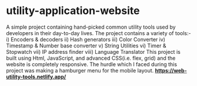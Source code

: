 # utility-application-website
A simple project containing hand-picked common utility tools used by developers in their day-to-day lives.
The project contains a variety of tools:-
i) Encoders & decoders
ii) Hash generators
iii) Color Converter
iv) Timestamp & Number base converter
v) String Utilities
vi) Timer & Stopwatch
vii) IP address finder
viii) Language Translator
This project is built using Html, JavaScript, and advanced CSS(i.e. flex, grid) and the website is completely responsive.
The hurdle which I faced during this project was making a hamburger menu for the mobile layout.
**https://web-utility-tools.netlify.app/**
